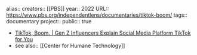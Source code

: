 alias::
creators:: [[PBS]] 
year:: 2022
URL:: https://www.pbs.org/independentlens/documentaries/tiktok-boom/
tags:: documentary
project:: 
public:: true

- [TikTok, Boom. | Gen Z Influencers Explain Social Media Platform TikTok for You](https://www.pbs.org/independentlens/documentaries/tiktok-boom/)
- see also:: [[Center for Humane Technology]]